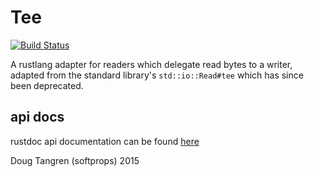 # Tee

[![Build Status](https://travis-ci.org/softprops/tee.svg)](https://travis-ci.org/softprops/tee)

A rustlang adapter for readers which delegate read bytes to a writer, adapted from the standard library's `std::io::Read#tee` which has since been deprecated.

## api docs

rustdoc api documentation can be found [here](https://softprops.github.io/tee)

Doug Tangren (softprops) 2015
